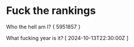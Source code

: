 # Fuck the rankings

Who the hell am I?
{ 5951857 }

What fucking year is it?
[ 2024-10-13T22:30:00Z ]
